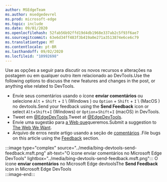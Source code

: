 ```yaml
---
author: MSEdgeTeam
ms.author: msedgedevrel
ms.prod: microsoft-edge
ms.topic: include
ms.date: 09/01/2020
ms.openlocfilehash: 52fab56b92ffd19d4db1968e337ab2c5f93f6ae7
ms.sourcegitcommit: 63e6d34ff483f3b419a0e271a3513874e6ce6c79
ms.translationtype: MT
ms.contentlocale: pt-BR
ms.lasthandoff: 09/02/2020
ms.locfileid: "10992698"
---
```

<span data-ttu-id="e6c16-101">Use as opções a seguir para discutir os novos recursos e alterações na postagem ou em qualquer outro item relacionado ao DevTools.</span><span class="sxs-lookup"><span data-stu-id="e6c16-101">Use the following options to discuss the new features and changes in the post, or anything else related to DevTools.</span></span>  

*   <span data-ttu-id="e6c16-102">Envie seus comentários usando o ícone **enviar comentários** ou selecione `Alt` + `Shift` + `I` \ (Windows \) ou `Option` + `Shift` + `I` \ (MacOS \) no devtools.</span><span class="sxs-lookup"><span data-stu-id="e6c16-102">Send your feedback using the **Send Feedback** icon or select `Alt`+`Shift`+`I` \(Windows\) or `Option`+`Shift`+`I` \(macOS\) in DevTools.</span></span>  
*   <span data-ttu-id="e6c16-103">Tweet em [@EdgeDevTools][PostTweetEdgeDevTools].</span><span class="sxs-lookup"><span data-stu-id="e6c16-103">Tweet at [@EdgeDevTools][PostTweetEdgeDevTools].</span></span>  
*   <span data-ttu-id="e6c16-104">Envie uma sugestão para [a Web que][TheWebWeWant]queremos.</span><span class="sxs-lookup"><span data-stu-id="e6c16-104">Submit a suggestion to [The Web We Want][TheWebWeWant].</span></span>  
*   <span data-ttu-id="e6c16-105">Arquivo de erros neste artigo usando a seção de [comentários](#feedback) .</span><span class="sxs-lookup"><span data-stu-id="e6c16-105">File bugs on this article using the [Feedback](#feedback) section.</span></span>  

:::image type="complex" source="../media/bing-devtools-send-feedback.msft.png" alt-text="O ícone enviar comentários no Microsoft Edge DevTools" lightbox="../media/bing-devtools-send-feedback.msft.png":::
   <span data-ttu-id="e6c16-107">O ícone **enviar comentários** no Microsoft Edge devtools</span><span class="sxs-lookup"><span data-stu-id="e6c16-107">The **Send Feedback** icon in Microsoft Edge DevTools</span></span>  
:::image-end:::  

<!-- links -->  

[PostTweetEdgeDevTools]: https://twitter.com/intent/tweet?text=@EdgeDevTools "@EdgeDevTools | Postar um tweet"  

[EdgeDevToolsTwitterAccount]: https://twitter.com/EdgeDevTools "@EdgeDevTools conta do Twitter"  

[GitHubMicrosoftDocsEdgeDeveloperNewIssue]: https://github.com/MicrosoftDocs/edge-developer/issues/new?title=[DevTools%20Docs%20Feedback] "Novo problema-MicrosoftDocs/Edge-Developer-GitHub"  

[TheWebWeWant]: https://webwewant.fyi "A Web que queremos"  
